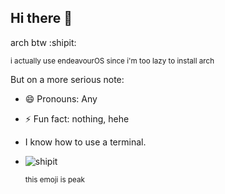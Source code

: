 ## Hi there 👋
arch btw :shipit:

<sub> i actually use endeavourOS since i'm too lazy to install arch </sub>

But on a more serious note:
- 😄 Pronouns: Any
- ⚡ Fun fact: nothing, hehe
- I know how to use a terminal.
- ![shipit](https://github.com/user-attachments/assets/49df612a-5c08-45a6-8d47-72950b5bf595)

  <sub>this emoji is peak</sub>
